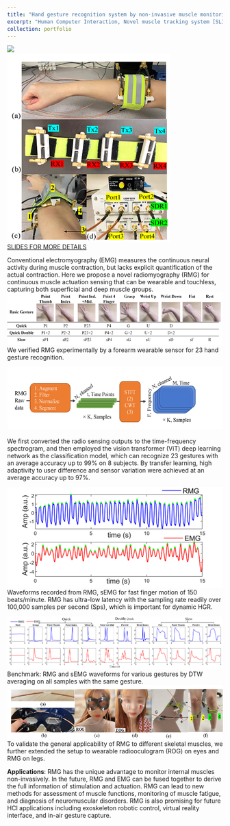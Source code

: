```yaml
---
title: "Hand gesture recognition system by non-invasive muscle monitoring sensor "
excerpt: "Human Computer Interaction, Novel muscle tracking system [SLIDES FOR MORE DETAILS](http://zijingzhang1997.github.io/files/RMG/RMG_HGR_intro.pdf) <br/><img src='/images/RMG/RMG_HGR.gif'>"
collection: portfolio
---
```


<img src='/images/RMG/RMG_HGR.gif'><br/>
<img src='/images/RMG/setup.png'>  <br/>
[SLIDES FOR MORE DETAILS](http://zijingzhang1997.github.io/files/RMG/RMG_HGR_intro.pdf)

Conventional electromyography (EMG) measures the continuous neural activity during muscle contraction, but lacks explicit quantification of the actual contraction. Here we propose a novel radiomyography (RMG) for continuous muscle actuation sensing that can be wearable and touchless, capturing both superficial and deep muscle groups. 
<img src='/images/RMG/ges23.png'> 
We verified RMG experimentally by a forearm wearable sensor for 23 hand gesture recognition. 

<img src='/images/RMG/sigProc.png'><br/>  
We first converted the radio sensing outputs to the time-frequency spectrogram, and then employed the vision transformer (ViT) deep learning network as the classification model, which can recognize 23 gestures with an average accuracy up to 99% on 8 subjects. By transfer learning, high adaptivity to user difference and sensor variation were achieved at an average accuracy up to 97%. 

<img src='/images/RMG/timeLag.png'><br/> 
Waveforms recorded from RMG, sEMG for fast finger motion of 150 beats/minute.
RMG has ultra-low latency with the sampling rate readily over 100,000 samples per second (Sps), which is important for dynamic HGR. 

<img src='/images/RMG/RMG_EMG.png'>
Benchmark: RMG and sEMG waveforms for various gestures by DTW averaging on all samples with the same gesture.   

<img src='/images/RMG/extension.png'> 
To validate the general applicability of RMG to different skeletal muscles, we further extended the setup to wearable radiooculogram (ROG) on eyes and RMG on legs. 

**Applications**:
RMG has the unique advantage to monitor internal muscles non-invasively. In the future, RMG and EMG can be fused together to derive the full information of stimulation and actuation. RMG can lead to new methods for assessment of muscle functions, monitoring of muscle fatigue, and diagnosis of neuromuscular disorders. RMG is also promising for future HCI applications including exoskeleton robotic control, virtual reality interface, and in-air gesture capture. 

